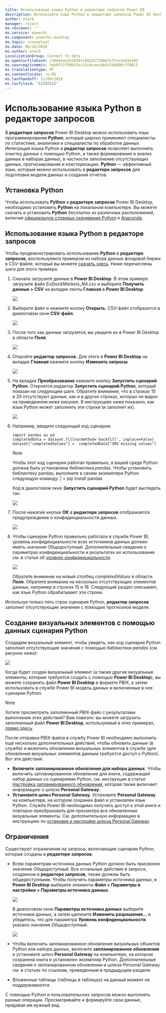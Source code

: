 ```yaml
---
title: Использование языка Python в редакторе запросов Power BI
description: Используйте язык Python в редакторе запросов Power BI Desktop для расширенной аналитики
author: otarb
manager: rajatt
ms.reviewer: ''
ms.service: powerbi
ms.component: powerbi-desktop
ms.topic: conceptual
ms.date: 06/18/2018
ms.author: otarb
LocalizationGroup: Connect to data
ms.openlocfilehash: c3664eee2d3836fc802d1728bbfe7fce3e03e18d
ms.sourcegitcommit: 5eb0f37f59b5fec15c0caecbbd1f8d688c7f0013
ms.translationtype: HT
ms.contentlocale: ru-RU
ms.lasthandoff: 11/09/2018
ms.locfileid: "51297212"
---
```

# <a name="using-python-in-query-editor"></a>Использование языка Python в редакторе запросов
В **редакторе запросов** Power BI Desktop можно использовать язык программирования **Python**, который широко применяют специалисты по статистике, аналитики и специалисты по обработке данных. Интеграция языка Python в **редактор запросов** позволяет выполнять очистку данных с помощью Python, а также формирование и анализ данных в наборах данных, в частности заполнение отсутствующих данных, прогнозирование и кластеризацию. **Python** — эффективный язык, который можно использовать в **редакторе запросов** для подготовки модели данных и создания отчетов.

## <a name="installing-python"></a>Установка Python
Чтобы использовать **Python** в **редакторе запросов** Power BI Desktop, необходимо установить **Python** на локальном компьютере. Вы можете скачать и установить **Python** бесплатно из различных расположений, включая [официальную страницу скачивания Python](https://www.python.org/) и [Anaconda](https://anaconda.org/anaconda/python/).

## <a name="using-python-in-query-editor"></a>Использование языка Python в редакторе запросов
Чтобы продемонстрировать использование **Python** в **редакторе запросов**, воспользуемся примером из набора данных фондовой биржи в CSV-файле, который вы можете [скачать здесь](http://download.microsoft.com/download/F/8/A/F8AA9DC9-8545-4AAE-9305-27AD1D01DC03/EuStockMarkets_NA.csv). Ниже перечислены шаги для этого примера.

1. Сначала загрузите данные в **Power BI Desktop**. В этом примере загрузите файл *EuStockMarkets_NA.csv* и выберите **Получить данные > CSV** на вкладке ленты **Главная** в **Power BI Desktop**.
   
   ![](media/desktop-python-in-query-editor/python-in-query-editor-1.png)
2. Выберите файл и нажмите кнопку **Открыть**. CSV-файл отобразится в диалоговом окне **CSV-файл**.
   
   ![](media/desktop-python-in-query-editor/python-in-query-editor-2.png)
3. После того как данные загрузятся, вы увидите их в Power BI Desktop в области **Поля**.
   
   ![](media/desktop-python-in-query-editor/python-in-query-editor-3.png)
4. Откройте **редактор запросов**. Для этого в **Power BI Desktop** на вкладке **Главная** нажмите кнопку **Изменить запросы**.
   
   ![](media/desktop-python-in-query-editor/python-in-query-editor-4.png)
5. На вкладке **Преобразование** нажмите кнопку **Запустить сценарий Python**. Откроется редактор **Запустить сценарий Python**, который показан на следующем шаге. Обратите внимание, что в строках 15 и 20 отсутствуют данные, как и в других строках, которых не видно на приведенном ниже рисунке. В инструкциях ниже показано, как язык Python может заполнить эти строки (и заполнит их).
   
   ![](media/desktop-python-in-query-editor/python-in-query-editor-5.png)
6. Например, введите следующий код сценария:
   
       import pandas as pd
       completedData = dataset.fillna(method='backfill', inplace=False)
       dataset["completedValues"] =  completedData["SMI missing values"]
   
   > [!NOTE]
   > Чтобы этот код сценария работал правильно, в вашей среде Python должна быть установлена библиотека *pandas*. Чтобы установить библиотеку pandas, выполните в своем экземпляре Python следующую команду: |      > pip install pandas
   > 
   > 
   
   Код в диалоговом окне **Запустить сценарий Python** будет выглядеть так:
   
   ![](media/desktop-python-in-query-editor/python-in-query-editor-5b.png)
7. После нажатия кнопки **ОК** в **редакторе запросов** отображается предупреждение о конфиденциальности данных.
   
   ![](media/desktop-python-in-query-editor/python-in-query-editor-6.png)
8. Чтобы сценарии Python правильно работали в службе Power BI, уровень конфиденциальности всех источников данных должен иметь значение *Общедоступный*. Дополнительные сведения о параметрах конфиденциальности и результатах их использования см. в статье об [уровнях конфиденциальности](desktop-privacy-levels.md).
   
   ![](media/desktop-python-in-query-editor/python-in-query-editor-7.png)
   
   Обратите внимание на новый столбец *completedValues* в области **Поля**. Обратите внимание на несколько отсутствующих элементов данных, например в строках 15 и 18. Следующий раздел описывает, как язык Python обрабатывает эти строки.
   

Используя только пять строк сценария Python, **редактор запросов** заполнит отсутствующие значения с помощью прогнозной модели.

## <a name="creating-visuals-from-python-script-data"></a>Создание визуальных элементов с помощью данных сценария Python
Создадим визуальный элемент, чтобы увидеть, как код сценария Python заполнил отсутствующие значения с помощью библиотеки *pandas* (см. рисунок ниже):

![](media/desktop-python-in-query-editor/python-in-query-editor-8.png)

Когда будет создан визуальный элемент (а также другие визуальные элементы, которые требуется создать с помощью **Power BI Desktop**), вы можете сохранить файл **Power BI Desktop** в формате PBIX, а затем использовать в службе Power BI модель данных и включенные в нее сценарии Python.

> [!NOTE]
> Хотите просмотреть заполненный PBIX-файл с результатами выполнения этих действий? Вам повезло: вы можете загрузить заполненный файл **Power BI Desktop**, используемый в этих примерах, [прямо здесь](http://download.microsoft.com/download/A/B/C/ABCF5589-B88F-49D4-ADEB-4A623589FC09/Complete%20Values%20with%20Python%20in%20PQ.pbix).

После отправки PBIX-файла в службу Power BI необходимо выполнить еще несколько дополнительных действий, чтобы обновить данные (в службе) и включить обновление визуальных элементов в службе (для обновления визуальных элементов данным требуется доступ к Python). Вот эти действия:

* **Включите запланированное обновление для набора данных**. Чтобы включить запланированное обновление для книги, содержащей набор данных со сценариями Python, см. инструкции в статье [Настройка запланированного обновления](refresh-scheduled-refresh.md), которая также включает информацию о шлюзе **Personal Gateway**.
* **Установите шлюз Personal Gateway**. Установите **Personal Gateway** на компьютере, на котором сохранен файл и установлен язык Python. Службе Power BI необходимо получить доступ к этой книге и повторно преобразовать для просмотра все обновленные визуальные элементы. См. дополнительную информацию в инструкциях по [установке и настройке шлюза Personal Gateway](personal-gateway.md).

## <a name="limitations"></a>Ограничения
Существуют ограничения на запросы, включающие сценарии Python, которые созданы в **редакторе запросов**.

* Всем параметрам источника данных Python должно быть присвоено значение *Общедоступный*. Все остальные действия в запросе, созданном в **редакторе запросов**, также должны быть общедоступными. Чтобы получить параметры источника данных, в **Power BI Desktop** выберите элементы **Файл > Параметры и настройки > Параметры источника данных**.
  
  ![](media/desktop-python-in-query-editor/python-in-query-editor-9.png)
  
  В диалоговом окне **Параметры источника данных** выберите источники данных, а затем щелкните **Изменить разрешения...** и убедитесь, что для параметра **Уровень конфиденциальности** указано значение *Общедоступный*.
  
  ![](media/desktop-python-in-query-editor/python-in-query-editor-10.png)    
* Чтобы включить запланированное обновление визуальных объектов Python или набора данных, включите **запланированное обновление** и установите шлюз **Personal Gateway** на компьютере, на котором сохранена книга и установлен экземпляр Python. Дополнительные сведения о запланированном обновлении и шлюзе Personal Gateway см. в статьях по ссылкам, приведенным в предыдущем разделе.
* Вложенные таблицы (таблицы в таблицах) на данный момент не поддерживаются. 

С помощью Python и пользовательских запросов можно выполнять разные операции. Просматривайте и формируйте свои данные, придавая им нужный вид.

